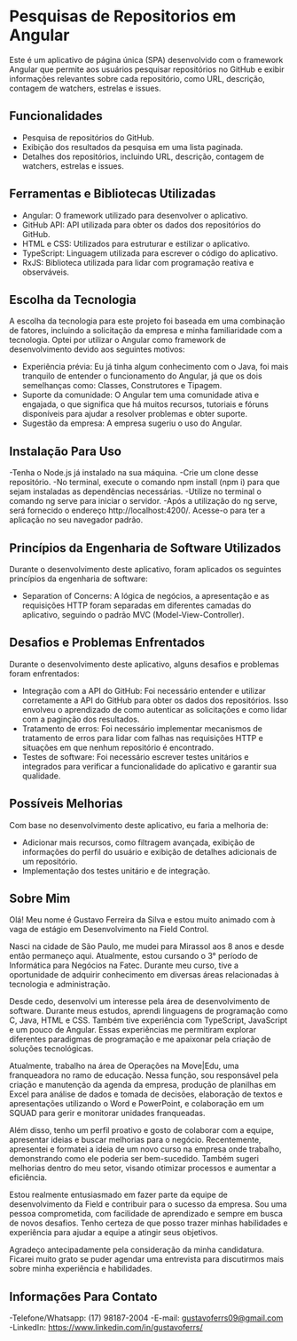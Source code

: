 # Pesquisas de Repositorios em Angular

Este é um aplicativo de página única (SPA) desenvolvido com o framework Angular que permite aos usuários pesquisar repositórios no GitHub e exibir informações relevantes sobre cada repositório, como URL, descrição, contagem de watchers, estrelas e issues.

## Funcionalidades

- Pesquisa de repositórios do GitHub.
- Exibição dos resultados da pesquisa em uma lista paginada.
- Detalhes dos repositórios, incluindo URL, descrição, contagem de watchers, estrelas e issues.

## Ferramentas e Bibliotecas Utilizadas

- Angular: O framework utilizado para desenvolver o aplicativo.
- GitHub API: API utilizada para obter os dados dos repositórios do GitHub.
- HTML e CSS: Utilizados para estruturar e estilizar o aplicativo.
- TypeScript: Linguagem utilizada para escrever o código do aplicativo.
- RxJS: Biblioteca utilizada para lidar com programação reativa e observáveis.

## Escolha da Tecnologia

A escolha da tecnologia para este projeto foi baseada em uma combinação de fatores, incluindo a solicitação da empresa e minha familiaridade com a tecnologia. Optei por utilizar o Angular como framework de desenvolvimento devido aos seguintes motivos:

- Experiência prévia: Eu já tinha algum conhecimento com o Java, foi mais tranquilo de entender o funcionamento do Angular, já que os dois semelhanças como: Classes, Construtores e Tipagem.
- Suporte da comunidade: O Angular tem uma comunidade ativa e engajada, o que significa que há muitos recursos, tutoriais e fóruns disponíveis para ajudar a resolver problemas e obter suporte.
- Sugestão da empresa: A empresa sugeriu o uso do Angular.

## Instalação Para Uso

-Tenha o Node.js já instalado na sua máquina.
-Crie um clone desse repositório.
-No terminal, execute o comando npm install (npm i) para que sejam instaladas as dependências necessárias.
-Utilize no terminal o comando ng serve para iniciar o servidor.
-Após a utilização do ng serve, será fornecido o endereço http://localhost:4200/. Acesse-o para ter a aplicação no seu navegador padrão.

## Princípios da Engenharia de Software Utilizados

Durante o desenvolvimento deste aplicativo, foram aplicados os seguintes princípios da engenharia de software:

- Separation of Concerns: A lógica de negócios, a apresentação e as requisições HTTP foram separadas em diferentes camadas do aplicativo, seguindo o padrão MVC (Model-View-Controller).

## Desafios e Problemas Enfrentados

Durante o desenvolvimento deste aplicativo, alguns desafios e problemas foram enfrentados:

- Integração com a API do GitHub: Foi necessário entender e utilizar corretamente a API do GitHub para obter os dados dos repositórios. Isso envolveu o aprendizado de como autenticar as solicitações e como lidar com a paginção dos resultados.
- Tratamento de erros: Foi necessário implementar mecanismos de tratamento de erros para lidar com falhas nas requisições HTTP e situações em que nenhum repositório é encontrado.
- Testes de software: Foi necessário escrever testes unitários e integrados para verificar a funcionalidade do aplicativo e garantir sua qualidade.

## Possíveis Melhorias

Com base no desenvolvimento deste aplicativo, eu faria a melhoria de:

- Adicionar mais recursos, como filtragem avançada, exibição de informações do perfil do usuário e exibição de detalhes adicionais de um repositório.
- Implementação dos testes unitário e de integração.

## Sobre Mim

Olá! Meu nome é Gustavo Ferreira da Silva e estou muito animado com à vaga de estágio em Desenvolvimento na Field Control.

Nasci na cidade de São Paulo, me mudei para Mirassol aos 8 anos e desde então permaneço aqui. Atualmente, estou cursando o 3° período de Informática para Negócios na Fatec. Durante meu curso, tive a oportunidade de adquirir conhecimento em diversas áreas relacionadas à tecnologia e administração.

Desde cedo, desenvolvi um interesse pela área de desenvolvimento de software. Durante meus estudos, aprendi linguagens de programação como C, Java, HTML e CSS. Também tive experiência com TypeScript, JavaScript e um pouco de Angular. Essas experiências me permitiram explorar diferentes paradigmas de programação e me apaixonar pela criação de soluções tecnológicas.

Atualmente, trabalho na área de Operações na Move|Edu, uma franqueadora no ramo de educação. Nessa função, sou responsável pela criação e manutenção da agenda da empresa, produção de planilhas em Excel para análise de dados e tomada de decisões, elaboração de textos e apresentações utilizando o Word e PowerPoint, e colaboração em um SQUAD para gerir e monitorar unidades franqueadas.

Além disso, tenho um perfil proativo e gosto de colaborar com a equipe, apresentar ideias e buscar melhorias para o negócio. Recentemente, apresentei e formatei a ideia de um novo curso na empresa onde trabalho, demonstrando como ele poderia ser bem-sucedido. Também sugeri melhorias dentro do meu setor, visando otimizar processos e aumentar a eficiência.

Estou realmente entusiasmado em fazer parte da equipe de desenvolvimento da Field e contribuir para o sucesso da empresa. Sou uma pessoa comprometida, com facilidade de aprendizado e sempre em busca de novos desafios. Tenho certeza de que posso trazer minhas habilidades e experiência para ajudar a equipe a atingir seus objetivos.

Agradeço antecipadamente pela consideração da minha candidatura. Ficarei muito grato se puder agendar uma entrevista para discutirmos mais sobre minha experiência e habilidades.

## Informações Para Contato

-Telefone/Whatsapp: (17) 98187-2004
-E-mail: gustavoferrs09@gmail.com
-LinkedIn: https://www.linkedin.com/in/gustavoferrs/